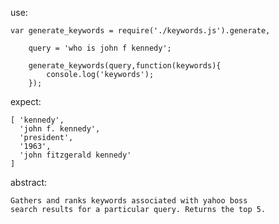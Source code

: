 use:

    var generate_keywords = require('./keywords.js').generate,
        
        query = 'who is john f kennedy'; 
        
        generate_keywords(query,function(keywords){                
            console.log('keywords');
        });


expect:

    [ 'kennedy',
      'john f. kennedy',
      'president',
      '1963',
      'john fitzgerald kennedy'
    ]
    
    
abstract:

    Gathers and ranks keywords associated with yahoo boss
    search results for a particular query. Returns the top 5.
